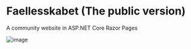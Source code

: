 # Faellesskabet (The public version)
A community website in ASP.NET Core Razor Pages

![image](https://user-images.githubusercontent.com/43952666/170983770-df779f97-e282-44a0-9b55-5bcb4408db3d.png)
